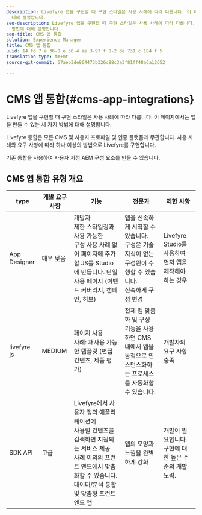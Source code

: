 ```yaml
---
description: Livefyre 앱을 구현할 때 구현 스타일은 사용 사례에 따라 다릅니다. 이 페이지에서는 앱을 만들 수 있는 세 가지 방법에
  대해 설명합니다.
seo-description: Livefyre 앱을 구현할 때 구현 스타일은 사용 사례에 따라 다릅니다. 이 페이지에서는 앱을 만들 수 있는 세 가지
  방법에 대해 설명합니다.
seo-title: CMS 앱 통합
solution: Experience Manager
title: CMS 앱 통합
uuid: 14 fd 7 e 36-0 e 50-4 ae 3-97 f 0-2 de 731 c 184 f 5
translation-type: tm+mt
source-git-commit: 67aeb3de964473b326c88c3a3f81ff48a6a12652

---
```



# CMS 앱 통합{#cms-app-integrations}

Livefyre 앱을 구현할 때 구현 스타일은 사용 사례에 따라 다릅니다. 이 페이지에서는 앱을 만들 수 있는 세 가지 방법에 대해 설명합니다.

Livefyre 통합은 모든 CMS 및 사용자 프로파일 및 인증 플랫폼과 무관합니다. 사용 사례와 요구 사항에 따라 하나 이상의 방법으로 Livefyre를 구현합니다.

기존 통합을 사용하여 사용자 지정 AEM 구성 요소를 만들 수 있습니다.

## CMS 앱 통합 유형 개요

| type | 개발 요구 사항 | 기능 | 전문가 | 제한 사항 |
|--- |--- |--- |--- |--- |
| App Designer | 매우 낮음 | 개발자 <br>제한 스타일링과 사용 가능한 </br>구성 사용 사례 없이 페이지에 추가할 JS를 Studio에 만듭니다. 단일 사용 페이지 (이벤트 커버리지, 캠페인, 허브) | 앱을 신속하게 시작할 수 있습니다. <br>구성은 기술 지식이 없는 구성원이 수행할 수 있습니다. <br>신속하게 구성 변경 | Livefyre Studio를 사용하여 먼저 앱을 <br>제작해야 하는 경우 |
| livefyre. js | MEDIUM | 페이지 사용 <br>사례: 재사용 가능한 템플릿 (편집 컨텐츠, 제품 평가) | 전체 앱 맞춤화 및 구성 <br>기능을 사용하면 CMS 내에서 앱을 동적으로 인스턴스화하는 프로세스를 자동화할 수 있습니다. | 개발자의 요구 사항 충족 |
| SDK API | 고급 | Livefyre에서 사용자 정의 애플리케이션에 <br>사용할 컨텐츠를 검색하면 지원되는 서비스 제공 <br>사례 이외의 프런트 엔드에서 맞춤화할 수 있습니다. 데이터/분석 통합 및 맞춤형 프런트 엔드 앱 | 앱의 모양과 느낌을 완벽하게 강화 | 개발이 필요합니다. <br>구현에 대한 높은 수준의 개발 노력. |
